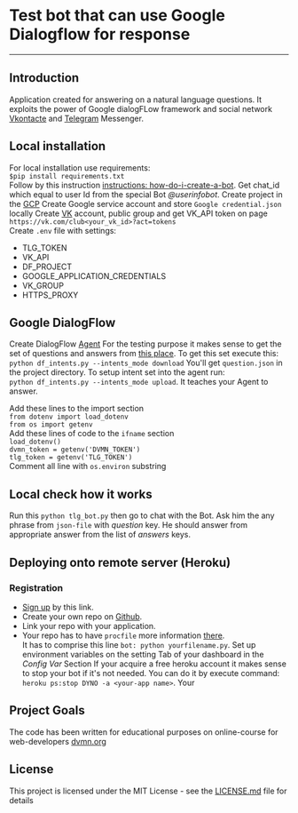 # Test bot that can use Google Dialogflow for response 
***
## Introduction
Application created for answering on a natural language questions. It exploits
the power of Google dialogFLow framework and social network [Vkontacte](vk.com)
and [Telegram](https://tlgrm.ru/) Messenger.      


## Local installation
For local installation use requirements:  
 `$pip install requirements.txt`  
Follow by this instruction [instructions: how-do-i-create-a-bot](https://core.telegram.org/bots/faq#how-do-i-create-a-bot).
Get chat_id which equal to user Id from the special Bot _@userinfobot_.
Create project in the [GCP](https://cloud.google.com/dialogflow/docs/quick/setup)
Create Google service account and store `Google credential.json` locally
Create [VK](vk.com) account, public group and get VK_API token on page `https://vk.com/club<your_vk_id>?act=tokens`  
Create `.env` file with settings:
* TLG_TOKEN
* VK_API
* DF_PROJECT
* GOOGLE_APPLICATION_CREDENTIALS
* VK_GROUP
* HTTPS_PROXY
   
## Google DialogFlow
Create DialogFlow [Agent](https://cloud.google.com/dialogflow/docs/quick/build-agent)
For the testing purpose it makes sense to get the set of questions and answers
 from [this place](https://dvmn.org/filer/canonical/1556745451/104/).
 To get this set execute this: `python df_intents.py --intents_mode download`
 You'll get `question.json` in the project directory. To setup intent set into the agent run:  
`python df_intents.py --intents_mode upload`. It teaches your Agent to answer.


Add these lines to the import section  
`from dotenv import load_dotenv`  
`from os import getenv`  
Add these lines of code to the `ifname` section  
`load_dotenv()`  
`dvmn_token = getenv('DVMN_TOKEN')`  
`tlg_token = getenv('TLG_TOKEN')`   
Comment all line with `os.environ` substring

## Local check how it works
Run this  `python tlg_bot.py` then go to chat with the Bot. Ask him the any phrase from `json-file`
with *question* key. He should answer from appropriate answer from the list of *answers* keys. 



## Deploying onto remote server (Heroku)
### Registration
* [Sign up](https://signup.heroku.com/login) by this link.
* Create your own repo on [Github](https://github.com/).
* Link your repo with your application.
* Your repo has to have `procfile` more information [there](https://devcenter.heroku.com/articles/procfile).  
It has to comprise this line `bot: python yourfilename.py`. Set up environment variables on the setting Tab
of  your dashboard in the _Config Var_ Section
If your acquire a free heroku account it makes sense to stop your bot if it's not needed.
You can do it by execute command:  
`heroku ps:stop DYNO -a <your-app name>`. Your  
  

## Project Goals
The code has been written for educational purposes on online-course for web-developers [dvmn.org](https://dvmn.org/modules/)

## License
This project is licensed under the MIT License - see the [LICENSE.md](https://github.com/psergal/bitly/blob/master/license.md) file for details  

 

